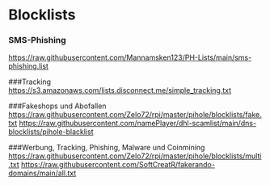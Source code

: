# Blocklists

### SMS-Phishing
https://raw.githubusercontent.com/Mannamsken123/PH-Lists/main/sms-phishing.list

###Tracking
https://s3.amazonaws.com/lists.disconnect.me/simple_tracking.txt

###Fakeshops und Abofallen
https://raw.githubusercontent.com/Zelo72/rpi/master/pihole/blocklists/fake.txt
https://raw.githubusercontent.com/namePlayer/dhl-scamlist/main/dns-blocklists/pihole-blacklist

###Werbung, Tracking, Phishing, Malware und Coinmining
https://raw.githubusercontent.com/Zelo72/rpi/master/pihole/blocklists/multi.txt
https://raw.githubusercontent.com/SoftCreatR/fakerando-domains/main/all.txt
